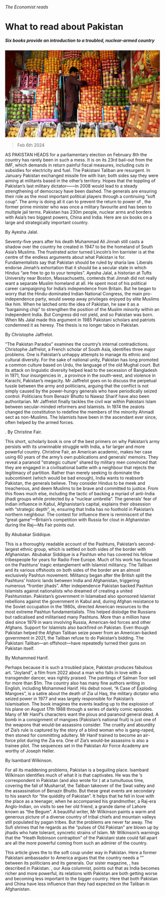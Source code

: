 ###### The Economist reads

# What to read about Pakistan 

##### Six books provide an introduction to a troubled, nuclear-armed country 

![image](images/20240127_BLP536.jpg) 

> Feb 6th 2024 

AS PAKISTAN HEADS for a parliamentary election on February 8th the country has rarely been in such a mess. It is on its 23rd bail-out from the IMF, which demands in return painful fiscal measures, including cuts in subsidies for electricity and fuel. The Pakistani Taliban are resurgent. In January Pakistan exchanged missile fire with Iran; both sides say they were aiming at militants based in the other’s territory. Hopes that the toppling of Pakistan’s last military dictator——in 2008 would lead to a steady strengthening of democracy have been dashed. The generals are ensuring their role as the most important political players through a continuing “soft coup”. The army is doing all it can to prevent the return to power of , the former prime minister who was once a military favourite and has been  to multiple jail terms. Pakistan has 230m people, nuclear arms and borders with Asia’s two biggest powers, China and India. Here are six books on a large and strategically important country. 

By Ayesha Jalal. 

Seventy-five years after his death Muhammad Ali Jinnah still casts a shadow over the country he created in 1947 to be the homeland of South Asia’s Muslims. The frustrated actor turned Lincoln’s Inn barrister is at the centre of the endless arguments about what Pakistan is for. Fundamentalists say that Pakistan should be ruled by sharia law. Liberals endorse Jinnah’s exhortation that it should be a secular state in which Hindus “are free to go to your temples”. Ayesha Jalal, a historian at Tufts University near Boston, Massachusetts, contends that Jinnah did not really want a separate Muslim homeland at all. He spent most of his political career campaigning for India’s independence from Britain. But he began to worry that the Hindu-dominated Indian National Congress, the main pro-independence party, would sweep away privileges enjoyed by elite Muslims like him. When he latched onto the idea of Pakistan, he saw it as a “bargaining chip” to strengthen the position of the Muslim minority within an independent India. But Congress did not yield, and so Pakistan was born. When Ms Jalal made this argument in 1985 Pakistani scholars and patriots condemned it as heresy. The thesis is no longer taboo in Pakistan.

By Christophe Jaffrelot. 

“The Pakistan Paradox” examines the country’s internal contradictions. Christophe Jaffrelot, a French scholar of South Asia, identifies three major problems. One is Pakistan’s unhappy attempts to manage its ethnic and cultural diversity. For the sake of national unity, Pakistan has long promoted a common culture based on Urdu, the language of the old Mughal court. But its attack on linguistic diversity helped lead to the secession of Bangladesh in 1971, four insurgencies in , a province in the south-west, and violence in Karachi, Pakistan’s megacity. Mr Jaffrelot goes on to discuss the perpetual tussle between the army and politicians, arguing that the conflict is not simply caused by the power-hungry generals who have periodically seized control. Politicians from Benazir Bhutto to Nawaz Sharif have also been authoritarian. Mr Jaffrelot finally tackles the civil war within Pakistani Islam between secular-minded reformers and Islamists. In 1974 the zealots changed the constitution to redefine the members of the minority Ahmadi sect as non-Muslims. The Islamists have been in the ascendant ever since, often helped by the armed forces.

. By Christine Fair. 

This short, scholarly book is one of the best primers on why Pakistan’s army persists with its unwinnable struggle with India, a far larger and more powerful country. Christine Fair, an American academic, makes her case using 60 years of the army’s own publications and generals’ memoirs. They reveal a paranoid “strategic culture” shared by military men convinced that they are engaged in a civilisational battle with a neighbour that rejects the legitimacy of partition. Rather than merely seeking to dominate the subcontinent (which would be bad enough), India wants to reabsorb Pakistan, the generals believe. They consider Hindus to be meek and treacherous, and deem Muslims to be brave and committed to justice. From this flows much else, including the tactic of backing a myriad of anti-India jihadi groups while protected by a “nuclear umbrella”. The generals’ fear of Indian influence in Kabul, Afghanistan’s capital, explains their obsession with “strategic depth”, ie, ensuring that India has no foothold in Pakistan’s northern neighbour. The contest for influence there is reminiscent of the “great game”—Britain’s competition with Russia for clout in Afghanistan during the Raj—Ms Fair points out.

By Abubakar Siddique.

This is a thoroughly readable account of the Pashtuns, Pakistan’s second-largest ethnic group, which is settled on both sides of the border with Afghanistan. Abubakar Siddique is a Pashtun who has covered his fellow tribespeople for years for Radio Free Europe. Much of his work has focused on the Pashtuns’ tragic entanglement with Islamist militancy. The Taliban and its various offshoots on both sides of the border are an almost exclusively Pashtun movement. Militancy began after the British split the Pashtuns’ historic lands between India and Afghanistan, triggering numerous “frontier jihads”. After independence Pakistan backed Pashtun Islamists against nationalists who dreamed of creating a united Pashtunistan. Pakistan’s government in Islamabad also sponsored Islamist rebellions against the government in Kabul and, during Afghan resistance to the Soviet occupation in the 1980s, directed American resources to the most extreme Pashtun fundamentalists. This helped dislodge the Russians but radicalised and militarised many Pashtuns. More than a million have died since 1979 in wars involving Russia, American-led forces and other Afghans. Support for Islamists also backfired on Pakistan. Even though Pakistan helped the Afghan Taliban seize power from an American-backed government in 2021, the Taliban refuse to do Pakistan’s bidding. The Pakistani Taliban—an offshoot—have repeatedly turned their guns on Pakistan itself. 

By Mohammed Hanif. 

Perhaps because it is such a troubled place, Pakistan produces fabulous art. “Joyland”, a film from 2022 about a man who falls in love with a transgender dancer, was rightly praised. The paintings of Salman Toor sell for more than $1m. The country also has many fine authors writing in English, including Mohammed Hanif. His debut novel, “A Case of Exploding Mangoes”, is a satire about the death of Zia ul Haq, the military dictator who seized power in 1977 and was largely responsible for Pakistan’s Islamisation. The book imagines the events leading up to the explosion of his plane on August 17th 1988 through a series of darkly comic episodes. Many of Mr Hanif’s characters want the pious and paranoid general dead. A bomb in a consignment of mangoes (Pakistan’s national fruit) is just one of the weapons that would-be assassins consider. The cruelty and absurdity of Zia’s rule is captured by the story of a blind woman who is gang-raped, then stoned for committing adultery. Mr Hanif trained to become an air-force pilot during the Zia era. One of Zia’s would-be assassins is also a trainee pilot. The sequences set in the Pakistan Air Force Academy are worthy of Joseph Heller.

 By Isambard Wilkinson. 

For all its maddening problems, Pakistan is a beguiling place. Isambard Wilkinson identifies much of what it is that captivates. He was the ’s correspondent in Pakistan (and also wrote for ) at a tumultuous time, covering the fall of Musharraf, the Taliban takeover of the Swat valley and the assassination of Benazir Bhutto. But these great events are secondary to his search for “the quiddity of Pakistan”. It helps that he fell in love with the place as a teenager, when he accompanied his grandmother, a Raj-era Anglo-Indian, on visits to see her old friend, a grande dame of Lahore known as “the Begum”. A beautiful writer, Mr Wilkinson paints a warm and generous picture of a diverse country of tribal chiefs and mountain valleys still populated by pagan tribes. But the problems are never far away. The Sufi shrines that he regards as the “pulses of Old Pakistan” are blown up by jihadis who hate tolerant, syncretic strains of Islam. Mr Wilkinson’s warnings that the “Heath Robinson contraption” of the Pakistani state could fall apart are all the more powerful coming from such an admirer of the country.


This article gives the  to the soft coup under way in Pakistan. Here a former Pakistani ambassador to America argues that the country needs a “” between its politicians and its generals. Our sister magazine, , has described  in Pakistan. , our Asia columnist, points out that as India becomes richer and more powerful, its relations with Pakistan are both getting worse and becoming less important to the bigger country. Here  that both Pakistan and China have less influence than they had expected on the Taliban in Afghanistan. 

